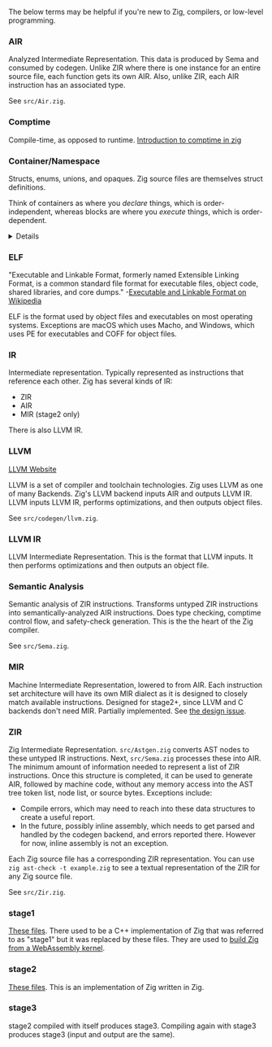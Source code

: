 The below terms may be helpful if you're new to Zig, compilers, or low-level programming.

### AIR

Analyzed Intermediate Representation. This data is produced by Sema and consumed by codegen. Unlike ZIR where there is one instance for an entire source file, each function gets its own AIR. Also, unlike ZIR, each AIR instruction has an associated type.

See `src/Air.zig`.

### Comptime

Compile-time, as opposed to runtime. [Introduction to comptime in zig](https://ziglang.org/documentation/master/#comptime)

### Container/Namespace

Structs, enums, unions, and opaques. Zig source files are themselves struct definitions.

Think of containers as where you _declare_ things, which is order-independent, whereas blocks are where you _execute_ things, which is order-dependent.

<details>

```zig
// this is a container
// declarations are simultaneous
opaque {
    const b = a+1;
    const a = 1;
};

// this is NOT a container
// executions are sequential 
doStuff: { 
    const b = a+1;  // ERROR: a is undefined at this point
    const a = 1;
}
```

</details>

### ELF

"Executable and Linkable Format, formerly named Extensible Linking Format, is a common standard file format for executable files, object code, shared libraries, and core dumps." -[Executable and Linkable Format on Wikipedia](https://en.wikipedia.org/wiki/Executable_and_Linkable_Format)

ELF is the format used by object files and executables on most operating systems. Exceptions are macOS which uses Macho, and Windows, which uses PE for executables and COFF for object files.

### IR

Intermediate representation. Typically represented as instructions that reference each other. Zig has several kinds of IR:

 * ZIR
 * AIR
 * MIR (stage2 only)

There is also LLVM IR.

### LLVM

[LLVM Website](https://llvm.org/)

LLVM is a set of compiler and toolchain technologies. Zig uses LLVM as one of many Backends. Zig's LLVM backend inputs AIR and outputs LLVM IR. LLVM inputs LLVM IR, performs optimizations, and then outputs object files.

See `src/codegen/llvm.zig`. 

### LLVM IR

LLVM Intermediate Representation. This is the format that LLVM inputs. It then performs optimizations and then outputs an object file.

### Semantic Analysis

Semantic analysis of ZIR instructions. Transforms untyped ZIR instructions into semantically-analyzed AIR instructions.
Does type checking, comptime control flow, and safety-check generation. This is the the heart of the Zig compiler.

See `src/Sema.zig`.

### MIR

Machine Intermediate Representation, lowered to from AIR. Each instruction set architecture will have its own MIR dialect as it is designed to closely match available instructions. Designed for stage2+, since LLVM and C backends don't need MIR. Partially implemented. See [the design issue](https://github.com/ziglang/zig/issues/9514).

### ZIR

Zig Intermediate Representation. `src/Astgen.zig` converts AST nodes to these
untyped IR instructions. Next, `src/Sema.zig` processes these into AIR.
The minimum amount of information needed to represent a list of ZIR instructions.
Once this structure is completed, it can be used to generate AIR, followed by
machine code, without any memory access into the AST tree token list, node list,
or source bytes. Exceptions include:
 * Compile errors, which may need to reach into these data structures to
   create a useful report.
 * In the future, possibly inline assembly, which needs to get parsed and
   handled by the codegen backend, and errors reported there. However for now,
   inline assembly is not an exception.

Each Zig source file has a corresponding ZIR representation. You can use `zig ast-check -t example.zig` to see a textual representation of the ZIR for any Zig source file.

See `src/Zir.zig`.

### stage1

[These files](https://github.com/ziglang/zig/tree/master/stage1). There used to be a C++ implementation of Zig that was referred to as "stage1" but it was replaced by these files. They are used to [build Zig from a WebAssembly kernel](https://ziglang.org/news/goodbye-cpp/).

### stage2

[These files](https://github.com/ziglang/zig/tree/master/src). This is an implementation of Zig written in Zig.

### stage3

stage2 compiled with itself produces stage3. Compiling again with stage3 produces stage3 (input and output are the same).